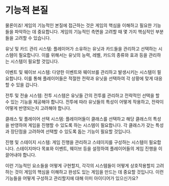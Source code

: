 # 기능적 본질

물론이죠! 게임의 기능적인 본질에 접근하는 것은 게임의 핵심을 이해하고 필요한 기능들을 파악하는 데 중요합니다. 게임의 기능적인 측면을 고려할 때 몇 가지 핵심적인 부분들을 고려할 수 있습니다.

유닛 및 카드 관리 시스템: 플레이어가 소유하는 유닛과 카드들을 관리하고 선택하는 시스템이 필요합니다. 이를 위해서는 유닛의 능력, 레벨, 카드의 종류와 효과 등을 관리하는 시스템이 필요할 것입니다.

이벤트 및 웨이브 시스템: 다양한 이벤트와 웨이브를 관리하고 발생시키는 시스템이 필요합니다. 이를 통해 플레이어들은 적절한 전략과 유닛을 선택하여 각 상황에 맞게 대응할 수 있을 겁니다.

전투 및 전술 시스템: 전투 시스템은 유닛들 간의 전투를 관리하고 전략적인 선택을 할 수 있는 기능을 제공해야 합니다. 전투에 따라 유닛들의 특성이 어떻게 작용하고, 전략이 어떻게 반영되는지 고려해야 합니다.

클래스 및 플레이어 선택 시스템: 플레이어들이 클래스를 선택하고 해당 클래스의 특성을 반영하여 게임을 진행할 수 있도록 하는 시스템이 필요합니다. 각 클래스가 갖는 특성과 장단점을 고려하여 선택할 수 있도록 돕는 기능이 필요할 것입니다.

진행 및 스테이지 시스템: 게임 진행을 관리하고 스테이지를 구성하는 시스템이 필요합니다. 스테이지마다 목표와 이벤트, 웨이브 등을 설정하여 플레이어들의 게임 진행을 이끌어내야 합니다.

이런 기능적인 요소들을 어떻게 구현할지, 각각의 시스템들이 어떻게 상호작용할지 고려하는 것이 게임의 핵심을 이해하고 완성도 있는 게임을 만드는 데 중요할 것입니다. 이런 기능들을 어떻게 구성하고 관리할지에 대해 이미 아이디어가 있으신가요?
